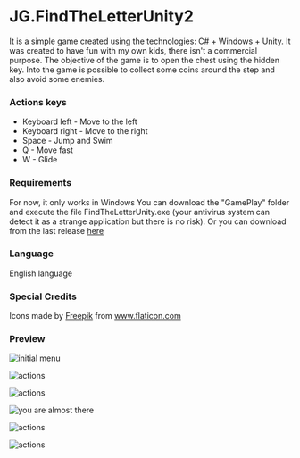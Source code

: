# JG.FindTheLetterUnity2
It is a simple game created using the technologies: C# + Windows + Unity. It was created to have fun with my own kids, there isn't a commercial purpose.
The objective of the game is to open the chest using the hidden key. Into the game is possible to collect some coins around the step and also avoid some enemies.

<h3>Actions keys</h3>
<ul>
<li>Keyboard left - Move to the left</li>
<li>Keyboard right - Move to the right</li>
<li>Space - Jump and Swim</li>
<li>Q - Move fast</li>
<li>W - Glide</li>
</ul>

<h3>Requirements</h3>
For now, it only works in Windows You can download the "GamePlay" folder and execute the file FindTheLetterUnity.exe (your antivirus system can detect it as a strange application but there is no risk). Or you can download from the last release 
<a target="_blank" href="https://github.com/juninhograo/JG.FindTheLetterUnity2/releases/download/v.1.0/JG.FindTheLetterUnity2-v1.0.zip">
here</a>

<h3>Language</h3>
English language 

<h3>Special Credits</h3>
<p>Icons made by <a href="https://www.flaticon.com/authors/freepik" title="Freepik">Freepik</a> from <a href="https://www.flaticon.com/" title="Flaticon"> www.flaticon.com</a></p>


<h3>Preview</h3>
<p><img alt="initial menu" src="https://github.com/juninhograo/JG.FindTheLetterUnity2/assets/5727040/8b86e72b-45e9-4792-8c14-562d0ed5f86b" /></p>
<p><img alt="actions" src="https://github.com/juninhograo/JG.FindTheLetterUnity2/assets/5727040/c23dfa08-2ef3-429d-9ea3-0fa868f53628" /></p>
<p><img alt="actions" src="https://github.com/juninhograo/JG.FindTheLetterUnity2/assets/5727040/532f5462-8fef-4174-a3f0-a71a8f094de9" /></p>
<p><img alt="you are almost there" src="https://github.com/juninhograo/JG.FindTheLetterUnity2/assets/5727040/0cf329c0-43ba-4097-a518-cfeb74d94c57" /></p>
<p><img alt="actions" src="https://github.com/juninhograo/JG.FindTheLetterUnity2/assets/5727040/50e42ec8-d375-4f9b-8f24-dab2a5242e6c" /></p>
<p><img alt="actions" src="https://github.com/juninhograo/JG.FindTheLetterUnity2/assets/5727040/b06b3e32-dca4-4319-b02c-9c5bbc2c7439" /></p>






